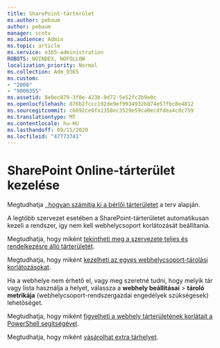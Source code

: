 ```yaml
---
title: SharePoint-tárterület
ms.author: pebaum
author: pebaum
manager: scotv
ms.audience: Admin
ms.topic: article
ms.service: o365-administration
ROBOTS: NOINDEX, NOFOLLOW
localization_priority: Normal
ms.collection: Adm_O365
ms.custom:
- "2008"
- "9000355"
ms.assetid: 8e0ec879-3f0e-423b-9d72-5e52fc2b9e0c
ms.openlocfilehash: 876b2fccc192de9ef9934932b874e57fbc8e4812
ms.sourcegitcommit: c6692ce0fa1358ec3529e59ca0ecdfdea4cdc759
ms.translationtype: MT
ms.contentlocale: hu-HU
ms.lasthandoff: 09/15/2020
ms.locfileid: "47773741"
---
```

# <a name="manage-your-sharepoint-online-storage"></a>SharePoint Online-tárterület kezelése

Megtudhatja [, hogyan számítja ki a bérlői tárterületet](https://docs.microsoft.com/office365/servicedescriptions/sharepoint-online-service-description/sharepoint-online-limits?redirectedfrom=MSDN#limits-by-plan) a terv alapján.

A legtöbb szervezet esetében a SharePoint-tárterületet automatikusan kezeli a rendszer, így nem kell webhelycsoport korlátozását beállítania.

Megtudhatja, hogy miként [tekintheti meg a szervezete teljes és rendelkezésre álló tárterületét](https://docs.microsoft.com/sharepoint/manage-site-collection-storage-limits).

Megtudhatja, hogy miként [kezelheti az egyes webhelycsoport-tárolási korlátozásokat](https://docs.microsoft.com/sharepoint/manage-site-collection-storage-limits#manage-individual-site-storage-limits).

Ha a webhelye nem érhető el, vagy meg szeretné tudni, hogy melyik tár vagy lista használja a helyet, válassza a **webhely beállításai**  >  **tároló metrikája** (webhelycsoport-rendszergazdai engedélyek szükségesek) lehetőséget.

Megtudhatja, hogy miként [figyelheti a webhely tárterületének korlátait a PowerShell segítségével](https://docs.microsoft.com/sharepoint/manage-site-collection-storage-limits#monitor-site-storage-limits-by-using-powershell).

Megtudhatja, hogy miként [vásárolhat extra tárhelyet](https://docs.microsoft.com/microsoft-365/commerce/add-storage-space). 
  